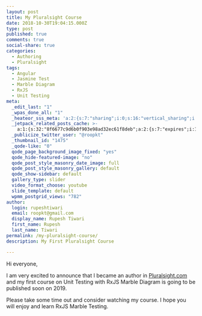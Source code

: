 ```yaml
---
layout: post
title: My Pluralsight Course
date: 2018-10-30T19:04:15.000Z
type: post
published: true
comments: true
social-share: true
categories:
  - Authoring
  - Pluralsight
tags:
  - Angular
  - Jasmine Test
  - Marble Diagram
  - RxJS
  - Unit Testing
meta:
  _edit_last: "1"
  _wpas_done_all: "1"
  _heateor_sss_meta: 'a:2:{s:7:"sharing";i:0;s:16:"vertical_sharing";i:0;}'
  _jetpack_related_posts_cache: >-
    a:1:{s:32:"8f6677c9d6b0f903e98ad32ec61f8deb";a:2:{s:7:"expires";i:1611520955;s:7:"payload";a:3:{i:0;a:1:{s:2:"id";i:2158;}i:1;a:1:{s:2:"id";i:779;}i:2;a:1:{s:2:"id";i:3;}}}}
  _publicize_twitter_user: "@roopkt"
  _thumbnail_id: "1475"
  _qode-like: "0"
  qode_page_background_image_fixed: "yes"
  qode_hide-featured-image: "no"
  qode_post_style_masonry_date_image: full
  qode_post_style_masonry_gallery: default
  qode_show-sidebar: default
  gallery_type: slider
  video_format_choose: youtube
  slide_template: default
  wpmm_postgrid_views: "782"
author:
  login: rupeshtiwari
  email: roopkt@gmail.com
  display_name: Rupesh Tiwari
  first_name: Rupesh
  last_name: Tiwari
permalink: /my-pluralsight-course/
description: My First Pluralsight Course

---
```


<p>Hi everyone,</p>
<p>I am very excited to announce that I became an author in <a href="http://pluralsight.com">Pluralsight.com</a> and my first course on Unit Testing with RxJS Marble Diagram is going to be published soon on 2019.</p>
<p>Please take some time out and consider watching my course. I hope you will enjoy and learn RxJS Marble Testing.</p>
